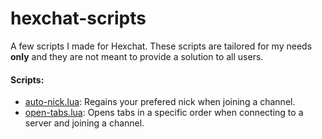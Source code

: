 # hexchat-scripts

A few scripts I made for Hexchat. These scripts are tailored for my needs **only** and they are not meant to provide a solution to all users.

#### Scripts:
* [auto-nick.lua](https://github.com/brianferguson/hexchat-scripts/lua/auto-nick.lua): Regains your prefered nick when joining a channel.
* [open-tabs.lua](https://github.com/brianferguson/hexchat-scripts/lua/open-tabs.lua): Opens tabs in a specific order when connecting to a server and joining a channel.

